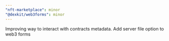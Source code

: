 ```yaml
---
"nft-marketplace": minor
"@dexkit/web3forms": minor
---
```


Improving way to interact with contracts metadata. Add server file option to web3 forms
